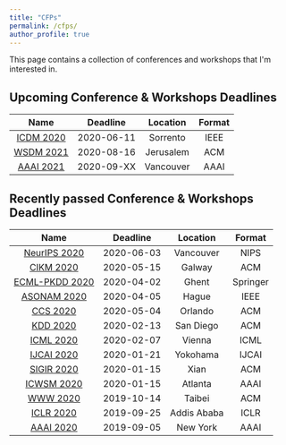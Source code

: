 ```yaml
---
title: "CFPs"
permalink: /cfps/
author_profile: true
---
```


This page contains a collection of conferences and workshops that I'm interested in. 

## Upcoming Conference & Workshops Deadlines

| Name                                                                  | Deadline   | Location      | Format 	|
| :-------------------------------------------------------------------: | :--------: | :-----------: | :------: |
| [ICDM 2020](http://icdm2020.bigke.org/)                               | 2020-06-11 | Sorrento      | IEEE   	| 
| [WSDM 2021](http://www.wsdm-conference.org/2021/)                     | 2020-08-16 | Jerusalem     | ACM      |
| [AAAI 2021](https://aaai.org/Conferences/AAAI-21/)                    | 2020-09-XX | Vancouver     | AAAI     |

## Recently passed Conference & Workshops Deadlines

| Name                                                                  | Deadline   | Location      | Format   |
| :-------------------------------------------------------------------: | :--------: | :-----------: | :------: |
| [NeurIPS 2020](https://nips.cc/Conferences/2020/)                     | 2020-06-03 | Vancouver     | NIPS   	|
| [CIKM 2020](https://cikm2020.org/)                                    | 2020-05-15 | Galway        | ACM    	|
| [ECML-PKDD 2020](https://ecmlpkdd2020.net/)             				| 2020-04-02 | Ghent       	 | Springer	|
| [ASONAM 2020](http://asonam.cpsc.ucalgary.ca/2020/index.php)          | 2020-04-05 | Hague       	 | IEEE    	|
| [CCS 2020](https://www.sigsac.org/ccs/CCS2020/index.html)             | 2020-05-04 | Orlando       | ACM    	|
| [KDD 2020](https://www.kdd.org/kdd2020/)                              | 2020-02-13 | San Diego     | ACM      |
| [ICML 2020](https://icml.cc/)                                         | 2020-02-07 | Vienna	     | ICML     |
| [IJCAI 2020](https://ijcai20.org/)                                    | 2020-01-21 | Yokohama      | IJCAI    |
| [SIGIR 2020](https://sigir.org/sigir2020/)                            | 2020-01-15 | Xian          | ACM      |
| [ICWSM 2020](https://www.icwsm.org/2020/index.html)                   | 2020-01-15 | Atlanta       | AAAI     |
| [WWW 2020](https://www2020.thewebconf.org/)                           | 2019-10-14 | Taibei        | ACM      |
| [ICLR 2020](https://iclr.cc/Conferences/2020)                         | 2019-09-25 | Addis Ababa   | ICLR     |
| [AAAI 2020](https://aaai.org/Conferences/AAAI-20/)                    | 2019-09-05 | New York      | AAAI     |
